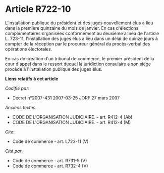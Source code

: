# Article R722-10

L'installation publique du président et des juges nouvellement élus a lieu dans la première quinzaine du mois de janvier. En
cas d'élections complémentaires organisées conformément au deuxième alinéa de l'article L. 723-11, l'installation des juges
élus a lieu dans un délai de quinze jours à compter de la réception par le procureur général du procès-verbal des opérations
électorales. 

En cas de création d'un tribunal de commerce, le premier président de la cour d'appel dans le ressort duquel la juridiction
consulaire a son siège procède à l'installation publique des juges élus.

**Liens relatifs à cet article**

_Codifié par_:

  - Décret n°2007-431 2007-03-25 JORF 27 mars 2007

_Anciens textes_:

  - CODE DE L'ORGANISATION JUDICIAIRE. - art. R412-4 (Ab)
  - CODE DE L'ORGANISATION JUDICIAIRE. - art. R412-4 (M)

_Cite_:

  - Code de commerce - art. L723-11 (V)

_Cité par_:

  - Code de commerce - art. R731-5 (V)
  - Code de commerce - art. R732-4 (V)
